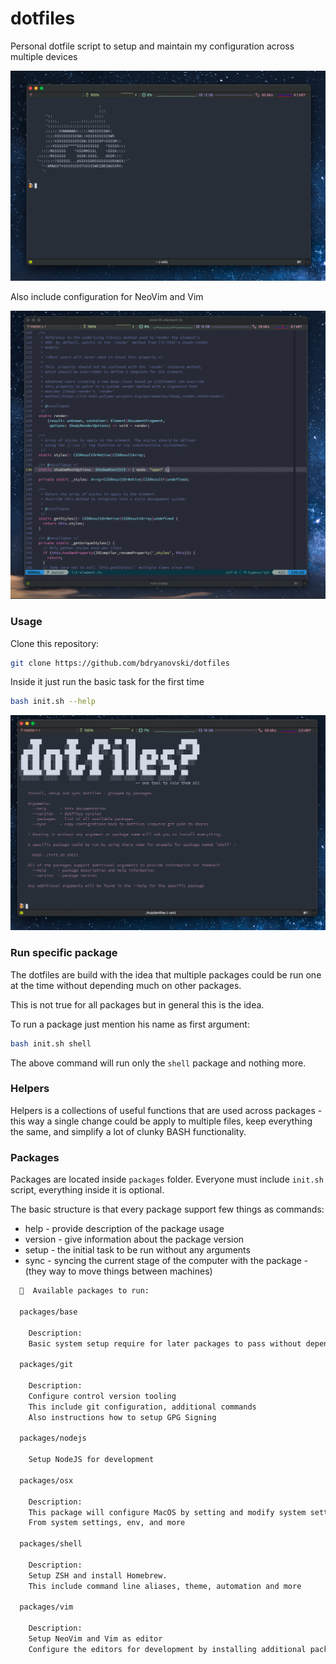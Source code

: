 # dotfiles

Personal dotfile script to setup and maintain my configuration across multiple devices


![Shell](./assets/shell.png)

Also include configuration for NeoVim and Vim

![NeoVim](./assets/nvim.png)


### Usage

Clone this repository:

```bash
git clone https://github.com/bdryanovski/dotfiles
```

Inside it just run the basic task for the first time

```bash
bash init.sh --help
```

![Intro](./assets/intro.png)


### Run specific package
The dotfiles are build with the idea that multiple packages could be run one at the time without depending much on other packages.

This is not true for all packages but in general this is the idea.

To run a package just mention his name as first argument:

```bash
bash init.sh shell
```

The above command will run only the `shell` package and nothing more.

### Helpers

Helpers is a collections of useful functions that are used across packages - this way a single change could be apply to multiple files, keep everything the same, and simplify a lot of clunky BASH functionality.




### Packages

Packages are located inside `packages` folder. Everyone must include `init.sh` script, everything inside it is optional.

The basic structure is that every package support few things as commands:

  * help - provide description of the package usage
  * version - give information about the package version
  * setup - the initial task to be run without any arguments
  * sync - syncing the current stage of the computer with the package - (they way to move things between machines)


```bash
  🤌  Available packages to run:

  packages/base

    Description:
    Basic system setup require for later packages to pass without depending on each other

  packages/git

    Description:
    Configure control version tooling
    This include git configuration, additional commands
    Also instructions how to setup GPG Signing

  packages/nodejs

    Setup NodeJS for development

  packages/osx

    Description:
    This package will configure MacOS by setting and modify system settings
    From system settings, env, and more

  packages/shell

    Description:
    Setup ZSH and install Homebrew.
    This include command line aliases, theme, automation and more

  packages/vim

    Description:
    Setup NeoVim and Vim as editor
    Configure the editors for development by installing additional packages

```
